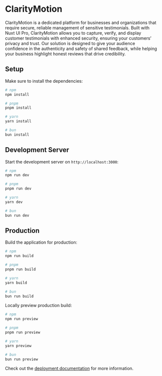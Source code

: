 # ClarityMotion

ClarityMotion is a dedicated platform for businesses and organizations that require secure, reliable management of sensitive testimonials. Built with Nuxt UI Pro, ClarityMotion allows you to capture, verify, and display customer testimonials with enhanced security, ensuring your customers’ privacy and trust. Our solution is designed to give your audience confidence in the authenticity and safety of shared feedback, while helping your business highlight honest reviews that drive credibility.

## Setup

Make sure to install the dependencies:

```bash
# npm
npm install

# pnpm
pnpm install

# yarn
yarn install

# bun
bun install
```

## Development Server

Start the development server on `http://localhost:3000`:

```bash
# npm
npm run dev

# pnpm
pnpm run dev

# yarn
yarn dev

# bun
bun run dev
```

## Production

Build the application for production:

```bash
# npm
npm run build

# pnpm
pnpm run build

# yarn
yarn build

# bun
bun run build
```

Locally preview production build:

```bash
# npm
npm run preview

# pnpm
pnpm run preview

# yarn
yarn preview

# bun
bun run preview
```

Check out the [deployment documentation](https://nuxt.com/docs/getting-started/deployment) for more information.
